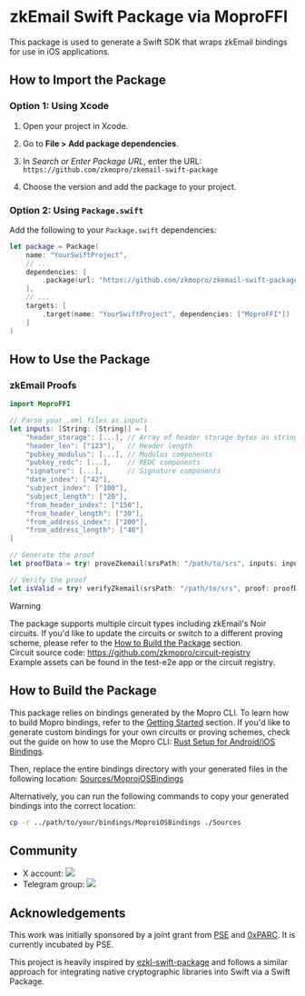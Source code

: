 # zkEmail Swift Package via MoproFFI

This package is used to generate a Swift SDK that wraps zkEmail bindings for use in iOS applications.

## How to Import the Package

### Option 1: Using Xcode

1. Open your project in Xcode.

2. Go to **File > Add package dependencies**.

3. In _Search or Enter Package URL_, enter the URL: `https://github.com/zkmopro/zkemail-swift-package`

4. Choose the version and add the package to your project.

### Option 2: Using `Package.swift`

Add the following to your `Package.swift` dependencies:

```swift
let package = Package(
    name: "YourSwiftProject",
    // ...
    dependencies: [
        .package(url: "https://github.com/zkmopro/zkemail-swift-package") // Or change to your own URL
    ],
    // ...
    targets: [
        .target(name: "YourSwiftProject", dependencies: ["MoproFFI"])
    ]
)
```

## How to Use the Package

### zkEmail Proofs

```swift
import MoproFFI

// Parse your .eml files as inputs
let inputs: [String: [String]] = [
    "header_storage": [...], // Array of header storage bytes as strings
    "header_len": ["123"],   // Header length
    "pubkey_modulus": [...], // Modulus components
    "pubkey_redc": [...],    // REDC components
    "signature": [...],      // Signature components
    "date_index": ["42"],
    "subject_index": ["100"],
    "subject_length": ["20"],
    "from_header_index": ["150"],
    "from_header_length": ["30"],
    "from_address_index": ["200"],
    "from_address_length": ["40"]
]

// Generate the proof
let proofData = try! proveZkemail(srsPath: "/path/to/srs", inputs: inputs)

// Verify the proof
let isValid = try! verifyZkemail(srsPath: "/path/to/srs", proof: proofData)
```


> [!WARNING]  
> The package supports multiple circuit types including zkEmail's Noir circuits. If you'd like to update the circuits or switch to a different proving scheme, please refer to the [How to Build the Package](#how-to-build-the-package) section.<br/>
> Circuit source code: https://github.com/zkmopro/circuit-registry<br/>
> Example assets can be found in the test-e2e app or the circuit registry.

## How to Build the Package

This package relies on bindings generated by the Mopro CLI.
To learn how to build Mopro bindings, refer to the [Getting Started](https://zkmopro.org/docs/getting-started) section.
If you'd like to generate custom bindings for your own circuits or proving schemes, check out the guide on how to use the Mopro CLI: [Rust Setup for Android/iOS Bindings](https://zkmopro.org/docs/setup/rust-setup#setup-any-rust-project).

Then, replace the entire bindings directory with your generated files in the following location: [Sources/MoproiOSBindings](Sources/MoproiOSBindings)

Alternatively, you can run the following commands to copy your generated bindings into the correct location:

```sh
cp -r ../path/to/your/bindings/MoproiOSBindings ./Sources
```

## Community

-   X account: <a href="https://twitter.com/zkmopro"><img src="https://img.shields.io/twitter/follow/zkmopro?style=flat-square&logo=x&label=zkmopro"></a>
-   Telegram group: <a href="https://t.me/zkmopro"><img src="https://img.shields.io/badge/telegram-@zkmopro-blue.svg?style=flat-square&logo=telegram"></a>

## Acknowledgements

This work was initially sponsored by a joint grant from [PSE](https://pse.dev/) and [0xPARC](https://0xparc.org/). It is currently incubated by PSE.

This project is heavily inspired by [ezkl-swift-package](https://github.com/zkonduit/ezkl-swift-package) and follows a similar approach for integrating native cryptographic libraries into Swift via a Swift Package.